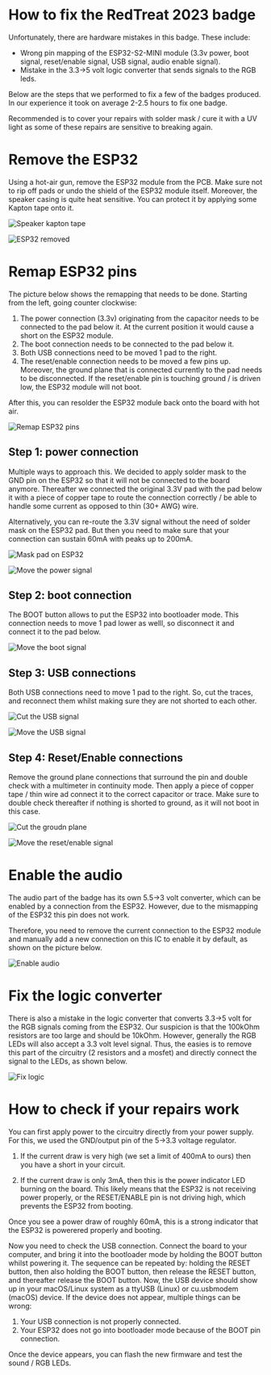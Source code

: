 # How to fix the RedTreat 2023 badge

Unfortunately, there are hardware mistakes in this badge. These include:

- Wrong pin mapping of the ESP32-S2-MINI module (3.3v power, boot signal,
  reset/enable signal, USB signal, audio enable signal).
- Mistake in the 3.3->5 volt logic converter that sends signals to the RGB leds.

Below are the steps that we performed to fix a few of the badges produced. In
our experience it took on average 2-2.5 hours to fix one badge.

Recommended is to cover your repairs with solder mask / cure it with a UV light
as some of these repairs are sensitive to breaking again.

# Remove the ESP32

Using a hot-air gun, remove the ESP32 module from the PCB. Make sure not to rip
off pads or undo the shield of the ESP32 module itself. Moreover, the speaker
casing is quite heat sensitive. You can protect it by applying some Kapton tape
onto it.

![Speaker kapton tape](Pictures/kapton.jpg)

![ESP32 removed](Pictures/remove_esp32.jpg)

# Remap ESP32 pins

The picture below shows the remapping that needs to be done. Starting from the
left, going counter clockwise:

1. The power connection (3.3v) originating from the capacitor needs to be
   connected to the pad below it. At the current position it would cause a short
   on the ESP32 module.
2. The boot connection needs to be connected to the pad below it.
3. Both USB connections need to be moved 1 pad to the right.
4. The reset/enable connection needs to be moved a few pins up. Moreover, the
   ground plane that is connected currently to the pad needs to be disconnected.
   If the reset/enable pin is touching ground / is driven low, the ESP32 module
   will not boot.

After this, you can resolder the ESP32 module back onto the board with hot air.

![Remap ESP32 pins](Pictures/esp_pins_wrong.jpg)

## Step 1: power connection

Multiple ways to approach this. We decided to apply solder mask to the GND pin
on the ESP32 so that it will not be connected to the board anymore. Thereafter
we connected the original 3.3V pad with the pad below it with a piece of copper
tape to route the connection correctly / be able to handle some current as
opposed to thin (30+ AWG) wire.

Alternatively, you can re-route the 3.3V signal without the need of solder mask
on the ESP32 pad. But then you need to make sure that your connection can
sustain 60mA with peaks up to 200mA.

![Mask pad on ESP32](Pictures/mask_pad.jpg)

![Move the power signal](Pictures/power_move.jpg)

## Step 2: boot connection

The BOOT button allows to put the ESP32 into bootloader mode. This connection
needs to move 1 pad lower as welll, so disconnect it and connect it to the pad
below.

![Move the boot signal](Pictures/boot_button.jpg)

## Step 3: USB connections

Both USB connections need to move 1 pad to the right. So, cut the traces, and
reconnect them whilst making sure they are not shorted to each other.

![Cut the USB signal](Pictures/cut_usb.jpg)

![Move the USB signal](Pictures/move_usb.jpg)

## Step 4: Reset/Enable connections

Remove the ground plane connections that surround the pin and double check with
a multimeter in continuity mode. Then apply a piece of copper tape / thin wire
ad connect it to the correct capacitor or trace. Make sure to double check
thereafter if nothing is shorted to ground, as it will not boot in this case.

![Cut the groudn plane](Pictures/reset_ground_plane.jpg)

![Move the reset/enable signal](Pictures/reset_connection.jpg)

# Enable the audio

The audio part of the badge has its own 5.5->3 volt converter, which can be
enabled by a connection from the ESP32. However, due to the mismapping of the
ESP32 this pin does not work.

Therefore, you need to remove the current connection to the ESP32 module and
manually add a new connection on this IC to enable it by default, as shown on
the picture below.

![Enable audio](Pictures/enable_audio.jpg)

# Fix the logic converter

There is also a mistake in the logic converter that converts 3.3->5 volt for the
RGB signals coming from the ESP32. Our suspicion is that the 100kOhm resistors
are too large and should be 10kOhm. However, generally the RGB LEDs will also
accept a 3.3 volt level signal. Thus, the easies is to remove this part of the
circuitry (2 resistors and a mosfet) and directly connect the signal to the
LEDs, as shown below.

![Fix logic](Pictures/fix_logic.jpg)

# How to check if your repairs work

You can first apply power to the circuitry directly from your power supply. For
this, we used the GND/output pin of the 5->3.3 voltage regulator.

1. If the current draw is very high (we set a limit of 400mA to ours) then you
   have a short in your circuit.

2. If the current draw is only 3mA, then this is the power indicator LED burning
   on the board. This likely means that the ESP32 is not receiving power
   properly, or the RESET/ENABLE pin is not driving high, which prevents the
   ESP32 from booting.

Once you see a power draw of roughly 60mA, this is a strong indicator that the
ESP32 is powerered properly and booting.

Now you need to check the USB connection. Connect the board to your computer,
and bring it into the bootloader mode by holding the BOOT button whilst powering
it. The sequence can be repeated by: holding the RESET button, then also holding
the BOOT button, then release the RESET button, and thereafter release the BOOT
button. Now, the USB device should show up in your macOS/Linux system as a
ttyUSB (Linux) or cu.usbmodem (macOS) device. If the device does not appear,
multiple things can be wrong:

1. Your USB connection is not properly connected.
2. Your ESP32 does not go into bootloader mode because of the BOOT pin
   connection.

Once the device appears, you can flash the new firmware and test the sound / RGB
LEDs.
